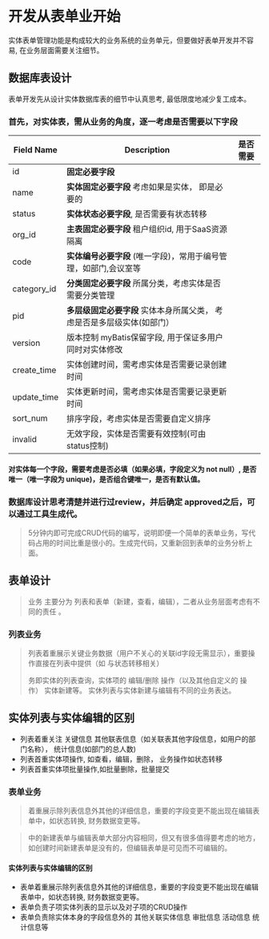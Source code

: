 # 开发从表单业开始
实体表单管理功能是构成较大的业务系统的业务单元，但要做好表单开发并不容易, 在业务层面需要关注细节。

## 数据库表设计

表单开发先从设计实体数据库表的细节中认真思考, 最低限度地减少复工成本。 

### 首先，对实体表，需从业务的角度，逐一考虑是否需要以下字段

| **Field Name**     | **Description**                                        |  是否需要  |
| ------------------ | ------------------------------------------------------ | --------- |
| id                 | **固定必要字段**                                      |           |
| name               | **实体固定必要字段** 考虑如果是实体， 即是必要的       |           |
| status             | **实体状态必要字段**, 是否需要有状态转移              |           |
| org_id             | **主表固定必要字段** 租户组织id, 用于SaaS资源隔离      |           |
| code               | **实体编号必要字段** (唯一字段)，常用于编号管理，如部门,会议室等     |           |
| category_id        | **分类固定必要字段** 所属分类，考虑实体是否需要分类管理 |           |
| pid                | **多层级固定必要字段** 实体本身所属父类， 考虑是否是多层级实体(如部门） |           |
| version            | 版本控制 myBatis保留字段, 用于保证多用户同时对实体修改   |           |
| create_time        | 实体创建时间，需考虑实体是否需要记录创建时间             |           |
| update_time        | 实体更新时间，需考虑实体是否需要记录更新时间             |           |
| sort_num           | 排序字段，考虑实体是否需要自定义排序                    |           |
| invalid            | 无效字段，实体是否需要有效控制(可由status控制)          |           |

#### 对实体每一个字段，需要考虑**是否必填**（如果必填，字段定义为 not null）, 是否唯一（唯一字段为 unique)，是否组合键唯一，是否有默认值。

### 数据库设计思考清楚并进行过review，并后确定 approved之后，可以通过工具生成代。
> 5分钟内即可完成CRUD代码的编写，说明即便一个简单的表单业务，写代码占用的时间比重是很小的。生成完代码，又重新回到表单的业务分析上面。

## 表单设计
> 业务 主要分为 列表和表单（新建，查看，编辑），二者从业务层面考虑有不同的责任 。

### 列表业务
> 列表着重展示关键业务数据（用户不关心的关联id字段无需显示），重要操作直接在列表中提供（如 与状态转移相关）
>
> 务即实体的列表查询，实体项的 编辑/删除 操作（以及其他自定义的 操作） 实体新建等。 实休列表与实体新建与编辑有不同的业务表达。

## 实体列表与实体编辑的区别
- 列表着重关注 关键信息  其他联表信息（如关联表其他字段信息，如用户的部门名称）， 统计信息(如部门的总人数)
- 列表首重实体项操作, 如查看，编辑，删除， 业务操作如状态转移
- 列表首重实体项批量操作,如批量删除，批量提交

### 表单业务
> 着重展示除列表信息外其他的详细信息，重要的字段变更不能出现在编辑表单中，如状态转换, 财务数据变更等。

> 中的新建表单与编辑表单大部分内容相同，但又有很多值得要考虑的地方，如创建时间新建表单是没有的，但编辑表单是可见而不可编辑的。 

#### 实体列表与实体编辑的区别
- 表单着重展示除列表信息外其他的详细信息，重要的字段变更不能出现在编辑表单中，如状态转换, 财务数据变更等。
- 表单负责子项实体列表的显示以及对子项的CRUD操作
- 表单负责除实体本身的字段信息外的 其他关联实体信息  审批信息  活动信息  统计信息等
